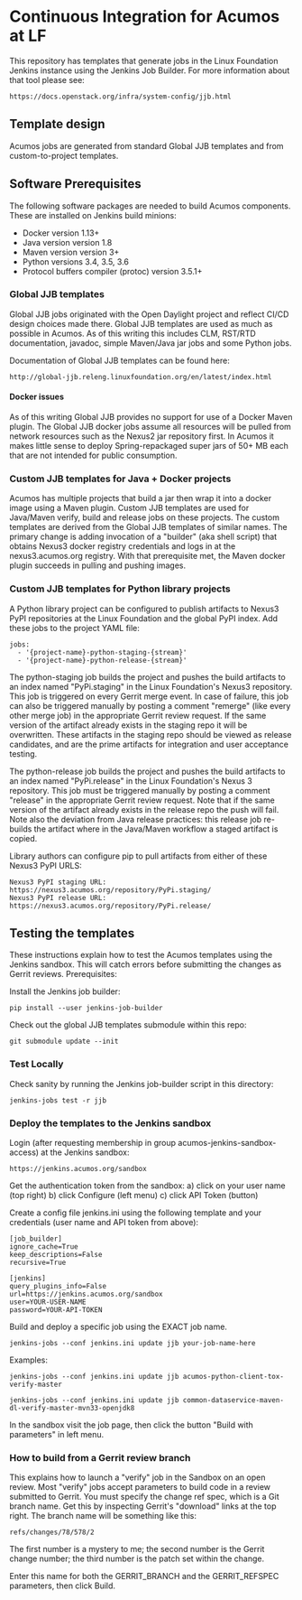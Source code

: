 # Continuous Integration for Acumos at LF

This repository has templates that generate jobs in the Linux Foundation Jenkins instance
using the Jenkins Job Builder.  For more information about that tool please see:

    https://docs.openstack.org/infra/system-config/jjb.html

## Template design

Acumos jobs are generated from standard Global JJB templates and from custom-to-project
templates.

## Software Prerequisites

The following software packages are needed to build Acumos components. These are installed on Jenkins build minions:

* Docker version 1.13+
* Java version version 1.8
* Maven version version 3+
* Python versions 3.4, 3.5, 3.6
* Protocol buffers compiler (protoc) version 3.5.1+

### Global JJB templates

Global JJB jobs originated with the Open Daylight project and reflect CI/CD design choices
made there.  Global JJB templates are used as much as possible in Acumos. As of this writing
this includes CLM, RST/RTD documentation, javadoc, simple Maven/Java jar jobs and some Python
jobs.

Documentation of Global JJB templates can be found here:

    http://global-jjb.releng.linuxfoundation.org/en/latest/index.html

#### Docker issues

As of this writing Global JJB provides no support for use of a Docker Maven plugin.
The Global JJB docker jobs assume all resources will be pulled from network resources such
as the Nexus2 jar repository first. In Acumos it makes little sense to deploy Spring-repackaged
super jars of 50+ MB each that are not intended for public consumption.

### Custom JJB templates for Java + Docker projects

Acumos has multiple projects that build a jar then wrap it into a docker image using a Maven
plugin.  Custom JJB templates are used for Java/Maven verify, build and release jobs on these
projects.  The custom templates are derived from the Global JJB templates of similar names. 
The primary change is adding invocation of a "builder" (aka shell script) that obtains Nexus3
docker registry credentials and logs in at the nexus3.acumos.org registry.  With that prerequisite
met, the Maven docker plugin succeeds in pulling and pushing images.

### Custom JJB templates for Python library projects

A Python library project can be configured to publish artifacts to Nexus3 PyPI repositories
at the Linux Foundation and the global PyPI index.  Add these jobs to the project YAML file:

    jobs:
      - '{project-name}-python-staging-{stream}'
      - '{project-name}-python-release-{stream}'

The python-staging job builds the project and pushes the build artifacts to an index named
"PyPi.staging" in the Linux Foundation's Nexus3 repository.  This job is triggered on every
Gerrit merge event.  In case of failure, this job can also be triggered manually by posting
a comment "remerge" (like every other merge job) in the appropriate Gerrit review request.
If the same version of the artifact already exists in the staging repo it will be overwritten.
These artifacts in the staging repo should be viewed as release candidates, and are the prime
artifacts for integration and user acceptance testing.

The python-release job builds the project and pushes the build artifacts to an index named
"PyPi.release" in the Linux Foundation's Nexus 3 repository.  This job must be triggered
manually by posting a comment "release" in the appropriate Gerrit review request.  Note that
if the same version of the artifact already exists in the release repo the push will fail.
Note also the deviation from Java release practices: this release job re-builds the artifact
where in the Java/Maven workflow a staged artifact is copied.

Library authors can configure pip to pull artifacts from either of these Nexus3 PyPI URLS:

    Nexus3 PyPI staging URL: https://nexus3.acumos.org/repository/PyPi.staging/
    Nexus3 PyPI release URL: https://nexus3.acumos.org/repository/PyPi.release/

## Testing the templates

These instructions explain how to test the Acumos templates using the Jenkins sandbox.
This will catch errors before submitting the changes as Gerrit reviews.  Prerequisites:

Install the Jenkins job builder:

    pip install --user jenkins-job-builder

Check out the global JJB templates submodule within this repo:

    git submodule update --init

### Test Locally

Check sanity by running the Jenkins job-builder script in this directory:

    jenkins-jobs test -r jjb

### Deploy the templates to the Jenkins sandbox

Login (after requesting membership in group acumos-jenkins-sandbox-access) at the Jenkins sandbox:

    https://jenkins.acumos.org/sandbox

Get the authentication token from the sandbox:
    a) click on your user name (top right)
    b) click Configure (left menu)
    c) click API Token (button)

Create a config file jenkins.ini using the following template and your credentials
(user name and API token from above):

    [job_builder]
    ignore_cache=True
    keep_descriptions=False
    recursive=True

    [jenkins]
    query_plugins_info=False
    url=https://jenkins.acumos.org/sandbox
    user=YOUR-USER-NAME
    password=YOUR-API-TOKEN

Build and deploy a specific job using the EXACT job name.

    jenkins-jobs --conf jenkins.ini update jjb your-job-name-here

Examples:

    jenkins-jobs --conf jenkins.ini update jjb acumos-python-client-tox-verify-master

    jenkins-jobs --conf jenkins.ini update jjb common-dataservice-maven-dl-verify-master-mvn33-openjdk8

In the sandbox visit the job page, then click the button "Build with parameters" in left menu.

### How to build from a Gerrit review branch

This explains how to launch a "verify" job in the Sandbox on an open review.
Most "verify" jobs accept parameters to build code in a review submitted to
Gerrit.  You must specify the change ref spec, which is a Git branch name. 
Get this by inspecting Gerrit's "download" links at the top right.  The branch
name will be something like this:

	refs/changes/78/578/2

The first number is a mystery to me; the second number is the Gerrit change number;
the third number is the patch set within the change.

Enter this name for both the GERRIT_BRANCH and the GERRIT_REFSPEC parameters, then
click Build.
